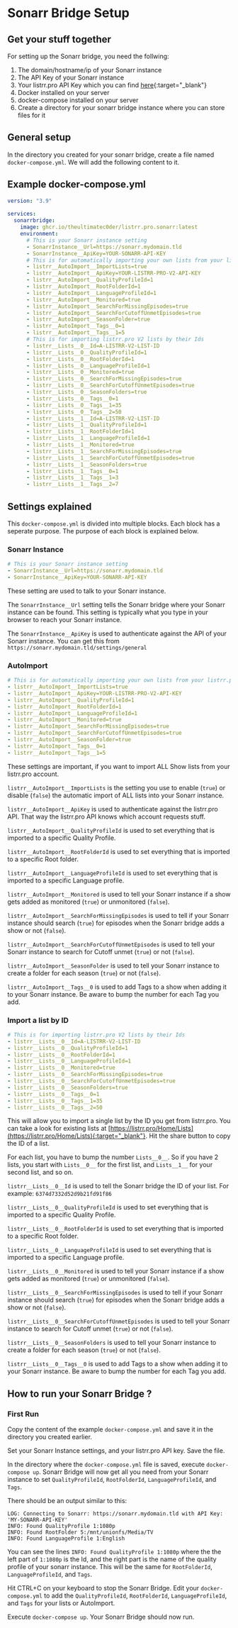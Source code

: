 # Sonarr Bridge Setup

## Get your stuff together
For setting up the Sonarr bridge, you need the follwing:

1. The domain/hostname/ip of your Sonarr instance
2. The API Key of your Sonarr instance
3. Your listrr.pro API Key which you can find [here](https://listrr.pro/Identity/Account/Manage){:target="_blank"}
4. Docker installed on your server
5. docker-compose installed on your server
6. Create a directory for your sonarr bridge instance where you can store files for it

## General setup
In the directory you created for your sonarr bridge, create a file named `docker-compose.yml`. We will add the following content to it.


## Example docker-compose.yml
```yml
version: "3.9"
   
services:
  sonarrbridge:
    image: ghcr.io/theultimatec0der/listrr.pro.sonarr:latest
    environment:
      # This is your Sonarr instance setting
      - SonarrInstance__Url=https://sonarr.mydomain.tld
      - SonarrInstance__ApiKey=YOUR-SONARR-API-KEY
      # This is for automatically importing your own lists from your listrr.pro V2 account
      - listrr__AutoImport__ImportLists=true
      - listrr__AutoImport__ApiKey=YOUR-LISTRR-PRO-V2-API-KEY
      - listrr__AutoImport__QualityProfileId=1
      - listrr__AutoImport__RootFolderId=1
      - listrr__AutoImport__LanguageProfileId=1
      - listrr__AutoImport__Monitored=true
      - listrr__AutoImport__SearchForMissingEpisodes=true
      - listrr__AutoImport__SearchForCutoffUnmetEpisodes=true
      - listrr__AutoImport__SeasonFolder=true
      - listrr__AutoImport__Tags__0=1
      - listrr__AutoImport__Tags__1=5
      # This is for importing listrr.pro V2 lists by their Ids
      - listrr__Lists__0__Id=A-LISTRR-V2-LIST-ID
      - listrr__Lists__0__QualityProfileId=1
      - listrr__Lists__0__RootFolderId=1
      - listrr__Lists__0__LanguageProfileId=1
      - listrr__Lists__0__Monitored=true
      - listrr__Lists__0__SearchForMissingEpisodes=true
      - listrr__Lists__0__SearchForCutoffUnmetEpisodes=true
      - listrr__Lists__0__SeasonFolders=true
      - listrr__Lists__0__Tags__0=1
      - listrr__Lists__0__Tags__1=35
      - listrr__Lists__0__Tags__2=50
      - listrr__Lists__1__Id=A-LISTRR-V2-LIST-ID
      - listrr__Lists__1__QualityProfileId=1
      - listrr__Lists__1__RootFolderId=1
      - listrr__Lists__1__LanguageProfileId=1
      - listrr__Lists__1__Monitored=true
      - listrr__Lists__1__SearchForMissingEpisodes=true
      - listrr__Lists__1__SearchForCutoffUnmetEpisodes=true
      - listrr__Lists__1__SeasonFolders=true
      - listrr__Lists__1__Tags__0=1
      - listrr__Lists__1__Tags__1=3
      - listrr__Lists__1__Tags__2=7

```

## Settings explained
This `docker-compose.yml` is divided into multiple blocks. Each block has a seperate purpose. The purpose of each block is explained below.

### Sonarr Instance
```yml
# This is your Sonarr instance setting
- SonarrInstance__Url=https://sonarr.mydomain.tld
- SonarrInstance__ApiKey=YOUR-SONARR-API-KEY
```
These setting are used to talk to your Sonarr instance. 

The `SonarrInstance__Url` setting tells the Sonarr bridge where your Sonarr instance can be found. This setting is typically what you type in your browser to reach your Sonarr instance.

The `SonarrInstance__ApiKey` is used to authenticate against the API of your Sonarr instance. You can get this from `https://sonarr.mydomain.tld/settings/general`


### AutoImport
```yml
# This is for automatically importing your own lists from your listrr.pro V2 account
- listrr__AutoImport__ImportLists=true
- listrr__AutoImport__ApiKey=YOUR-LISTRR-PRO-V2-API-KEY
- listrr__AutoImport__QualityProfileId=1
- listrr__AutoImport__RootFolderId=1
- listrr__AutoImport__LanguageProfileId=1
- listrr__AutoImport__Monitored=true
- listrr__AutoImport__SearchForMissingEpisodes=true
- listrr__AutoImport__SearchForCutoffUnmetEpisodes=true
- listrr__AutoImport__SeasonFolder=true
- listrr__AutoImport__Tags__0=1
- listrr__AutoImport__Tags__1=5
```
These settings are important, if you want to import ALL Show lists from your listrr.pro account.

`listrr__AutoImport__ImportLists` is the setting you use to enable (`true`) or disable (`false`) the automatic import of ALL lists into your Sonarr instance.

`listrr__AutoImport__ApiKey` is used to authenticate against the listrr.pro API. That way the listrr.pro API knows which account requests stuff.

`listrr__AutoImport__QualityProfileId` is used to set everything that is imported to a specific Quality Profile.

`listrr__AutoImport__RootFolderId` is used to set everything that is imported to a specific Root folder.

`listrr__AutoImport__LanguageProfileId` is used to set everything that is imported to a specific Language profile.

`listrr__AutoImport__Monitored` is used to tell your Sonarr instance if a show gets added as monitored (`true`) or unmonitored (`false`).

`listrr__AutoImport__SearchForMissingEpisodes` is used to tell if your Sonarr instance should search (`true`) for episodes when the Sonarr bridge adds a show or not (`false`).

`listrr__AutoImport__SearchForCutoffUnmetEpisodes` is used to tell your Sonarr instance to search for Cutoff unmet (`true`) or not (`false`).

`listrr__AutoImport__SeasonFolder` is used to tell your Sonarr instance to create a folder for each season (`true`) or not (`false`).

`listrr__AutoImport__Tags__0` is used to add Tags to a show when adding it to your Sonarr instance. Be aware to bump the number for each Tag you add. 

### Import a list by ID
```yml
# This is for importing listrr.pro V2 lists by their Ids
- listrr__Lists__0__Id=A-LISTRR-V2-LIST-ID
- listrr__Lists__0__QualityProfileId=1
- listrr__Lists__0__RootFolderId=1
- listrr__Lists__0__LanguageProfileId=1
- listrr__Lists__0__Monitored=true
- listrr__Lists__0__SearchForMissingEpisodes=true
- listrr__Lists__0__SearchForCutoffUnmetEpisodes=true
- listrr__Lists__0__SeasonFolders=true
- listrr__Lists__0__Tags__0=1
- listrr__Lists__0__Tags__1=35
- listrr__Lists__0__Tags__2=50
```
This will allow you to import a single list by the ID you get from listrr.pro. You can take a look for existing lists at [https://listrr.pro/Home/Lists](https://listrr.pro/Home/Lists){:target="_blank"}. Hit the share button to copy the ID of a list.

For each list, you have to bump the number `Lists__0__`. So if you have 2 lists, you start with `Lists__0__` for the first list, and `Lists__1__` for your second list, and so on.

`listrr__Lists__0__Id` is used to tell the Sonarr bridge the ID of your list. For example: `6374d7332d52d9b21fd91f86`

`listrr__Lists__0__QualityProfileId` is used to set everything that is imported to a specific Quality Profile.

`listrr__Lists__0__RootFolderId` is used to set everything that is imported to a specific Root folder.

`listrr__Lists__0__LanguageProfileId` is used to set everything that is imported to a specific Language profile.

`listrr__Lists__0__Monitored` is used to tell your Sonarr instance if a show gets added as monitored (`true`) or unmonitored (`false`).

`listrr__Lists__0__SearchForMissingEpisodes` is used to tell if your Sonarr instance should search (`true`) for episodes when the Sonarr bridge adds a show or not (`false`).

`listrr__Lists__0__SearchForCutoffUnmetEpisodes` is used to tell your Sonarr instance to search for Cutoff unmet (`true`) or not (`false`).

`listrr__Lists__0__SeasonFolders` is used to tell your Sonarr instance to create a folder for each season (`true`) or not (`false`).

`listrr__Lists__0__Tags__0` is used to add Tags to a show when adding it to your Sonarr instance. Be aware to bump the number for each Tag you add.







## How to run your Sonarr Bridge ?

### First Run
Copy the content of the example `docker-compose.yml` and save it in the directory you created earlier.

Set your Sonarr Instance settings, and your listrr.pro API key. Save the file.

In the directory where the `docker-compose.yml` file is saved, execute `docker-compose up`. Sonarr Bridge will now get all you need from your Sonarr instance to set `QualityProfileId`, `RootFolderId`, `LanguageProfileId`, and `Tags`.

There should be an output similar to this:
```
LOG: Connecting to Sonarr: https://sonarr.mydomain.tld with API Key: 'MY-SONARR-API-KEY'
INFO: Found QualityProfile 1:1080p
INFO: Found RootFolder 5:/mnt/unionfs/Media/TV
INFO: Found LanguageProfile 1:English
```

You can see the lines `INFO: Found QualityProfile 1:1080p` where the the left part of `1:1080p` is the Id, and the right part is the name of the quality profile of your sonarr instance. This will be the same for `RootFolderId`, `LanguageProfileId`, and `Tags`.

Hit CTRL+C on your keyboard to stop the Sonarr Bridge. Edit your `docker-compose.yml` to add the `QualityProfileId`, `RootFolderId`, `LanguageProfileId`, and `Tags` for your lists or AutoImport.

Execute `docker-compose up`. Your Sonarr Bridge should now run.